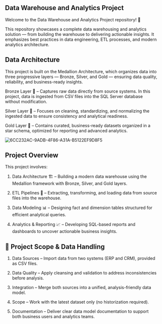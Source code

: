 **Data Warehouse and Analytics Project**
------------

Welcome to the Data Warehouse and Analytics Project repository! 🚀

This repository showcases a complete data warehousing and analytics solution — from building the warehouse to delivering actionable insights. It emphasizes best practices in data engineering, ETL processes, and modern analytics architecture.

**Data Architecture**
------------

This project is built on the Medallion Architecture, which organizes data into three progressive layers — Bronze, Silver, and Gold — ensuring data quality, reliability, and business-ready insights.

Bronze Layer 🥉 – Captures raw data directly from source systems. In this project, data is ingested from CSV files into the SQL Server database without modification.

Silver Layer 🥈 – Focuses on cleaning, standardizing, and normalizing the ingested data to ensure consistency and analytical readiness.

Gold Layer 🥇 – Contains curated, business-ready datasets organized in a star schema, optimized for reporting and advanced analytics.

![6CC232AC-9ADB-4F86-A31A-B5122EF9D8F5](https://github.com/user-attachments/assets/34b0d6e7-0c74-40c4-a538-8b4f274e12c5)


**Project Overview**
------------

This project involves:

1. Data Architecture 🏗️ – Building a modern data warehouse using the Medallion framework with Bronze, Silver, and Gold layers.

2. ETL Pipelines 🔄 – Extracting, transforming, and loading data from source files into the warehouse.

3. Data Modeling 📊 – Designing fact and dimension tables structured for efficient analytical queries.

4. Analytics & Reporting 📈 – Developing SQL-based reports and dashboards to uncover actionable business insights.


**📂 Project Scope & Data Handling**
------------

1. Data Sources – Import data from two systems (ERP and CRM), provided as CSV files.

2. Data Quality – Apply cleansing and validation to address inconsistencies before analysis.

3. Integration – Merge both sources into a unified, analysis-friendly data model.

4. Scope – Work with the latest dataset only (no historization required).

5. Documentation – Deliver clear data model documentation to support both business users and analytics teams.
